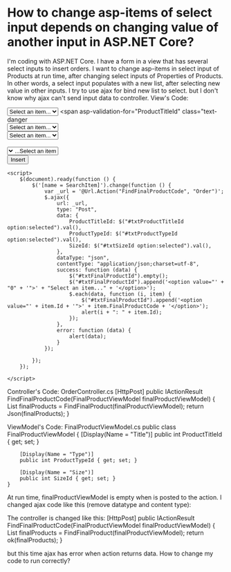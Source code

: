
# How to change asp-items of select input depends on changing value of another input in ASP.NET Core?

I'm coding with ASP.NET Core. I have a form in a view that has several select inputs to insert orders. I want to change asp-items in select input of Products at run time, after changing select inputs of Properties of Products.
In other words, a select input populates with a new list, after selecting new value in other inputs.
I try to use ajax for bind new list to select. but I don't know why ajax can't send input data to controller.
View's Code:
            <form id="InsertForm">
                <div asp-validation-summary="ModelOnly" class="text-danger"></div>
                        <div class="form-group">
                            <label asp-for="ProductTitleId" class="control-label"></label>
                            <select asp-for="ProductTitleId" asp-items="@ViewBag.ProductTitles" class="form-control" id="txtProductTitleId" name="SearchItem">
                                <option value="0" disabled selected>Select an item...</option>
                            </select>
                            <span asp-validation-for="ProductTitleId" class="text-danger </span>
                        </div>
                        <div class="form-group">
                            <label asp-for="ProductTypeId" class="control-label"></label>
                            <select asp-for="ProductTypeId" asp-items="@ViewBag.ProductTypes" class="form-control" id="txtProductTypeId" name="SearchItem">
                                <option value="0" disabled selected>Select an item...</option>
                            </select>
                            <span asp-validation-for="ProductTypeId" class="text-danger"></span>
                        </div>
                        <div class="form-group">
                            <label asp-for="SizeId" class="control-label"></label>
                            <select asp-for="SizeId" asp-items="@ViewBag.Sizes" id="txtSizeId" class="form-control" name="SearchItem">
                                <option value="0" disabled selected>Select an item...</option>
                            </select>
                            <span asp-validation-for="SizeId" class="text-danger"></span>
                        </div>                
                        <div class="form-group">
                            <label asp-for="FinalProductId" class="control-label"></label>
                            <select asp-for="FinalProductId" asp-items="@ViewBag.FinalProducts" class="form-control" dir="rtl" id="txtFinalProductId">
                                <option value="0" disabled selected>Select an item...</option>
                            </select>
                            <span asp-validation-for="FinalProductId" class="text-danger"></span>
                        </div>
                <div class="form-group">
                            <button type="submit" class="btn">Insert</button>
                </div>
            </form>
    
    <script>
        $(document).ready(function () {
            $('[name = SearchItem]').change(function () {
                var _url = '@Url.Action("FindFinalProductCode", "Order")';
                $.ajax({
                    url: _url,
                    type: "Post",
                    data: {
                        ProductTitleId: $("#txtProductTitleId option:selected").val(),
                        ProductTypeId: $("#txtProductTypeId option:selected").val(),
                        SizeId: $("#txtSizeId option:selected").val(),
                    },
                    dataType: "json",
                    contentType: "application/json;charset=utf-8",
                    success: function (data) {
                        $("#txtFinalProductId").empty();
                        $("#txtFinalProductId").append('<option value="' + "0" + '">' + "Select an item..." + '</option>');
                        $.each(data, function (i, item) {
                            $("#txtFinalProductId").append('<option value="' + item.Id + '">' + item.FinalProductCode + '</option>');
                            alert(i + ": " + item.Id);
                        });
                    },
                    error: function (data) {
                        alert(data);
                    }
                });
    
            });
        });
    
    </script>

Controller's Code: OrderController.cs
[HttpPost]
public IActionResult FindFinalProductCode(FinalProductViewModel finalProductViewModel)
{
    List<FinalProduct> finalProducts = FindFinalProduct(finalProductViewModel);
    return Json(finalProducts);
}

ViewModel's Code: FinalProductViewModel.cs
    public class FinalProductViewModel
    {
        [Display(Name = "Title")]
        public int ProductTitleId { get; set; }
    
        [Display(Name = "Type")]
        public int ProductTypeId { get; set; }
    
        [Display(Name = "Size")]
        public int SizeId { get; set; }
    }

At run time, finalProductViewModel is empty when is posted to the action.
I changed ajax code like this (remove datatype and content type):
<script>
    $(document).ready(function () {
        $('[name = SearchItem]').change(function () {
            var _url = '@Url.Action("FindFinalProductCode", "Order")';
            $.ajax({
                url: _url,
                type: "Post",
                data: {
                    ProductTitleId: $("#txtProductTitleId option:selected").val(),
                    ProductTypeId: $("#txtProductTypeId option:selected").val(),
                    SizeId: $("#txtSizeId option:selected").val(),
                },
                success: function (data) {
                    $("#txtFinalProductId").empty();
                    $("#txtFinalProductId").append('<option value="' + "0" + '">' + "Select an item..." + '</option>');
                    $.each(data, function (i, item) {
                        $("#txtFinalProductId").append('<option value="' + item.Id + '">' + item.FinalProductCode + '</option>');
                        alert(i + ": " + item.Id);
                    });
                },
                error: function (data) {
                    alert(data);
                }
            });

        });
    });

</script>

The controller is changed like this:
[HttpPost]
public IActionResult FindFinalProductCode(FinalProductViewModel finalProductViewModel)
{
    List<FinalProduct> finalProducts = FindFinalProduct(finalProductViewModel);
    return ok(finalProducts);
}

but this time ajax has error when action returns data.
How to change my code to run correctly?

        